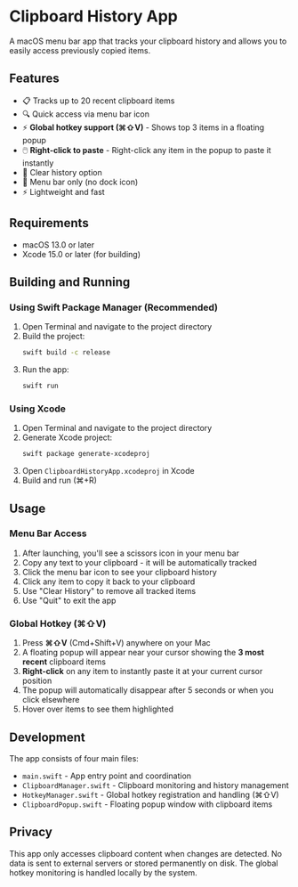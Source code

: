 # Clipboard History App

A macOS menu bar app that tracks your clipboard history and allows you to easily access previously copied items.

## Features

- 📋 Tracks up to 20 recent clipboard items
- 🔍 Quick access via menu bar icon
- ⚡ **Global hotkey support (⌘⇧V)** - Shows top 3 items in a floating popup
- 🖱️ **Right-click to paste** - Right-click any item in the popup to paste it instantly
- 🧹 Clear history option
- 🎯 Menu bar only (no dock icon)
- ⚡ Lightweight and fast

## Requirements

- macOS 13.0 or later
- Xcode 15.0 or later (for building)

## Building and Running

### Using Swift Package Manager (Recommended)

1. Open Terminal and navigate to the project directory
2. Build the project:
   ```bash
   swift build -c release
   ```
3. Run the app:
   ```bash
   swift run
   ```

### Using Xcode

1. Open Terminal and navigate to the project directory
2. Generate Xcode project:
   ```bash
   swift package generate-xcodeproj
   ```
3. Open `ClipboardHistoryApp.xcodeproj` in Xcode
4. Build and run (⌘+R)

## Usage

### Menu Bar Access
1. After launching, you'll see a scissors icon in your menu bar
2. Copy any text to your clipboard - it will be automatically tracked
3. Click the menu bar icon to see your clipboard history
4. Click any item to copy it back to your clipboard
5. Use "Clear History" to remove all tracked items
6. Use "Quit" to exit the app

### Global Hotkey (⌘⇧V)
1. Press **⌘⇧V** (Cmd+Shift+V) anywhere on your Mac
2. A floating popup will appear near your cursor showing the **3 most recent** clipboard items
3. **Right-click** on any item to instantly paste it at your current cursor position
4. The popup will automatically disappear after 5 seconds or when you click elsewhere
5. Hover over items to see them highlighted

## Development

The app consists of four main files:

- `main.swift` - App entry point and coordination
- `ClipboardManager.swift` - Clipboard monitoring and history management
- `HotkeyManager.swift` - Global hotkey registration and handling (⌘⇧V)
- `ClipboardPopup.swift` - Floating popup window with clipboard items

## Privacy

This app only accesses clipboard content when changes are detected. No data is sent to external servers or stored permanently on disk. The global hotkey monitoring is handled locally by the system. 